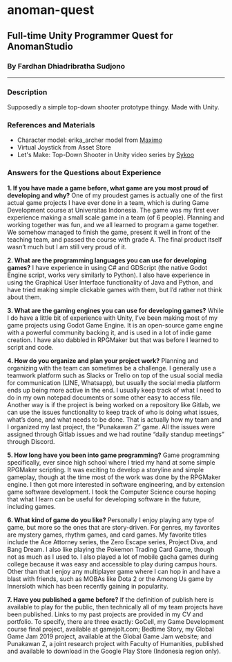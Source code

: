 # **anoman-quest**
## Full-time Unity Programmer Quest for AnomanStudio

### By Fardhan Dhiadribratha Sudjono

---

### **Description**

Supposedly a simple top-down shooter prototype thingy. Made with Unity.

### **References and Materials**

- Character model: erika_archer model from [Maximo](www.maximo.com)
- Virtual Joystick from Asset Store
- Let's Make: Top-Down Shooter in Unity video series by [Sykoo](https://www.youtube.com/user/SykooTV)

### **Answers for the Questions about Experience**

**1.	If you have made a game before, what game are you most proud of developing and why?**
One of my proudest games is actually one of the first actual game projects I have ever done in a team, which is during Game Development course at Universitas Indonesia. The game was my first ever experience making a small scale game in a team (of 6 people). Planning and working together was fun, and we all learned to program a game together. We somehow managed to finish the game, present it well in front of the teaching team, and passed the course with grade A. The final product itself wasn’t much but I am still very proud of it.


**2.	What are the programming languages you can use for developing games?**
I have experience in using C# and GDScript (the native Godot Engine script, works very similarly to Python). I also have experience in using the Graphical User Interface functionality of Java and Python, and have tried making simple clickable games with them, but I’d rather not think about them.


**3.	What are the gaming engines you can use for developing games?**
While I do have a little bit of experience with Unity, I’ve been making most of my game projects using Godot Game Engine. It is an open-source game engine with a powerful community backing it, and is used in a lot of indie game creation. I have also dabbled in RPGMaker but that was before I learned to script and code.


**4.	How do you organize and plan your project work?**
Planning and organizing with the team can sometimes be a challenge. I generally use a teamwork platform such as Slacks or Trello on top of the usual social media for communication (LINE, Whatsapp), but usually the social media platform ends up being more active in the end. I usually keep track of what I need to do in my own notepad documents or some other easy to access file. Another way is if the project is being worked on a repository like Gitlab, we can use the issues functionality to keep track of who is doing what issues, what’s done, and what needs to be done. That is actually how my team and I organized my last project, the “Punakawan Z” game. All the issues were assigned through Gitlab issues and we had routine “daily standup meetings” through Discord.


**5.	How long have you been into game programming?**
Game programming specifically, ever since high school where I tried my hand at some simple RPGMaker scripting. It was exciting to develop a storyline and simple gameplay, though at the time most of the work was done by the RPGMaker engine. I then got more interested in software engineering, and by extension game software development. I took the Computer Science course hoping that what I learn can be useful for developing software in the future, including games.


**6.	What kind of game do you like?**
Personally I enjoy playing any type of game, but more so the ones that are story-driven. For genres, my favorites are mystery games, rhythm games, and card games. My favorite titles include the Ace Attorney series, the Zero Escape series, Project Diva, and Bang Dream. I also like playing the Pokemon Trading Card Game, though not as much as I used to. I also played a lot of mobile gacha games during college because it was easy and accessible to play during campus hours. Other than that I enjoy any multiplayer game where I can hop in and have a blast with friends, such as MOBAs like Dota 2 or the Among Us game by Innersloth which has been recently gaining in popularity.


**7.	Have you published a game before?**
If the definition of publish here is available to play for the public, then technically all of my team projects have been published. Links to my past projects are provided in my CV and portfolio. To specify, there are three exactly: GoCell, my Game Development course final project, available at gamejolt.com; Bedtime Story, my Global Game Jam 2019 project, available at the Global Game Jam website; and Punakawan Z, a joint research project with Faculty of Humanities, published and available to download in the Google Play Store (Indonesia region only).
